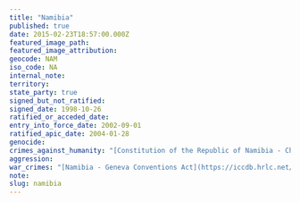 ```yaml
---
title: "Namibia"
published: true
date: 2015-02-23T18:57:00.000Z
featured_image_path:
featured_image_attribution:
geocode: NAM
iso_code: NA
internal_note:
territory:
state_party: true
signed_but_not_ratified:
signed_date: 1998-10-26
ratified_or_acceded_date:
entry_into_force_date: 2002-09-01
ratified_apic_date: 2004-01-28
genocide:
crimes_against_humanity: "[Constitution of the Republic of Namibia - Chapter 3 - Article 23](https://iccdb.hrlc.net/data/doc/665/keyword/13/)"
aggression:
war_crimes: "[Namibia - Geneva Conventions Act](https://iccdb.hrlc.net/data/doc/784/keyword/145/)"
note:
slug: namibia
---
```

